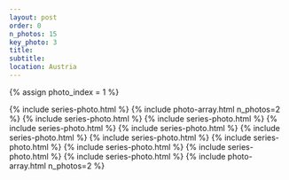 ```yaml
---
layout: post
order: 0
n_photos: 15
key_photo: 3
title: 
subtitle: 
location: Austria
---
```


{% assign photo_index = 1 %}

{% include series-photo.html %}
{% include photo-array.html n_photos=2 %}
{% include series-photo.html %}
{% include series-photo.html %}
{% include series-photo.html %}
{% include series-photo.html %}
{% include series-photo.html %}
{% include series-photo.html %}
{% include series-photo.html %}
{% include series-photo.html %}
{% include series-photo.html %}
{% include series-photo.html %}
{% include photo-array.html n_photos=2 %}